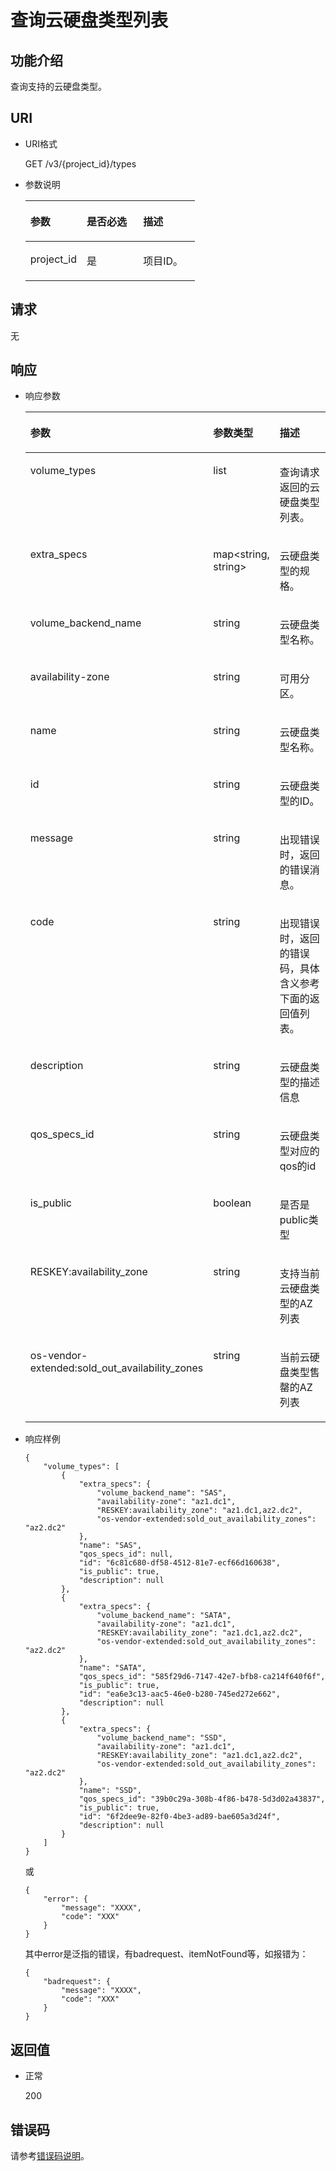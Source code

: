 # 查询云硬盘类型列表<a name="ZH-CN_TOPIC_0102647905"></a>

## 功能介绍<a name="section18389930"></a>

查询支持的云硬盘类型。

## URI<a name="section31291646"></a>

-   URI格式

    GET /v3/\{project\_id\}/types

-   参数说明

    <a name="table57434139"></a>
    <table><thead align="left"><tr id="row461342"><th class="cellrowborder" valign="top" width="33.33333333333333%" id="mcps1.1.4.1.1"><p id="p37368736"><a name="p37368736"></a><a name="p37368736"></a>参数</p>
    </th>
    <th class="cellrowborder" valign="top" width="33.33333333333333%" id="mcps1.1.4.1.2"><p id="p6968762"><a name="p6968762"></a><a name="p6968762"></a>是否必选</p>
    </th>
    <th class="cellrowborder" valign="top" width="33.33333333333333%" id="mcps1.1.4.1.3"><p id="p27598869"><a name="p27598869"></a><a name="p27598869"></a>描述</p>
    </th>
    </tr>
    </thead>
    <tbody><tr id="row20915929"><td class="cellrowborder" valign="top" width="33.33333333333333%" headers="mcps1.1.4.1.1 "><p id="p16468652"><a name="p16468652"></a><a name="p16468652"></a>project_id</p>
    </td>
    <td class="cellrowborder" valign="top" width="33.33333333333333%" headers="mcps1.1.4.1.2 "><p id="p58892473"><a name="p58892473"></a><a name="p58892473"></a>是</p>
    </td>
    <td class="cellrowborder" valign="top" width="33.33333333333333%" headers="mcps1.1.4.1.3 "><p id="p5560998"><a name="p5560998"></a><a name="p5560998"></a>项目ID。</p>
    </td>
    </tr>
    </tbody>
    </table>


## 请求<a name="section13189358"></a>

无

## 响应<a name="section51595365"></a>

-   响应参数

    <a name="zh-cn_topic_0020235131_table5015685217931"></a>
    <table><thead align="left"><tr id="zh-cn_topic_0020235131_row3525603317931"><th class="cellrowborder" valign="top" width="21.43%" id="mcps1.1.4.1.1"><p id="zh-cn_topic_0020235131_p3716642517931"><a name="zh-cn_topic_0020235131_p3716642517931"></a><a name="zh-cn_topic_0020235131_p3716642517931"></a>参数</p>
    </th>
    <th class="cellrowborder" valign="top" width="21.43%" id="mcps1.1.4.1.2"><p id="zh-cn_topic_0020235131_p459600531514"><a name="zh-cn_topic_0020235131_p459600531514"></a><a name="zh-cn_topic_0020235131_p459600531514"></a>参数类型</p>
    </th>
    <th class="cellrowborder" valign="top" width="57.14%" id="mcps1.1.4.1.3"><p id="zh-cn_topic_0020235131_p4241583117931"><a name="zh-cn_topic_0020235131_p4241583117931"></a><a name="zh-cn_topic_0020235131_p4241583117931"></a>描述</p>
    </th>
    </tr>
    </thead>
    <tbody><tr id="zh-cn_topic_0020235131_row5845528816229"><td class="cellrowborder" valign="top" width="21.43%" headers="mcps1.1.4.1.1 "><p id="zh-cn_topic_0020235131_p3725785316229"><a name="zh-cn_topic_0020235131_p3725785316229"></a><a name="zh-cn_topic_0020235131_p3725785316229"></a>volume_types</p>
    </td>
    <td class="cellrowborder" valign="top" width="21.43%" headers="mcps1.1.4.1.2 "><p id="zh-cn_topic_0020235131_p6509609416229"><a name="zh-cn_topic_0020235131_p6509609416229"></a><a name="zh-cn_topic_0020235131_p6509609416229"></a>list</p>
    </td>
    <td class="cellrowborder" valign="top" width="57.14%" headers="mcps1.1.4.1.3 "><p id="zh-cn_topic_0020235131_p1466799116229"><a name="zh-cn_topic_0020235131_p1466799116229"></a><a name="zh-cn_topic_0020235131_p1466799116229"></a>查询请求返回的云硬盘类型列表。</p>
    </td>
    </tr>
    <tr id="zh-cn_topic_0020235131_row1313028517931"><td class="cellrowborder" valign="top" width="21.43%" headers="mcps1.1.4.1.1 "><p id="zh-cn_topic_0020235131_p5692013517931"><a name="zh-cn_topic_0020235131_p5692013517931"></a><a name="zh-cn_topic_0020235131_p5692013517931"></a>extra_specs</p>
    </td>
    <td class="cellrowborder" valign="top" width="21.43%" headers="mcps1.1.4.1.2 "><p id="zh-cn_topic_0020235131_p317768361514"><a name="zh-cn_topic_0020235131_p317768361514"></a><a name="zh-cn_topic_0020235131_p317768361514"></a>map&lt;string, string&gt;</p>
    </td>
    <td class="cellrowborder" valign="top" width="57.14%" headers="mcps1.1.4.1.3 "><p id="zh-cn_topic_0020235131_p5928829717931"><a name="zh-cn_topic_0020235131_p5928829717931"></a><a name="zh-cn_topic_0020235131_p5928829717931"></a>云硬盘类型的规格。</p>
    </td>
    </tr>
    <tr id="zh-cn_topic_0020235131_row6383262517931"><td class="cellrowborder" valign="top" width="21.43%" headers="mcps1.1.4.1.1 "><p id="zh-cn_topic_0020235131_p306016617931"><a name="zh-cn_topic_0020235131_p306016617931"></a><a name="zh-cn_topic_0020235131_p306016617931"></a>volume_backend_name</p>
    </td>
    <td class="cellrowborder" valign="top" width="21.43%" headers="mcps1.1.4.1.2 "><p id="zh-cn_topic_0020235131_p237869191514"><a name="zh-cn_topic_0020235131_p237869191514"></a><a name="zh-cn_topic_0020235131_p237869191514"></a>string</p>
    </td>
    <td class="cellrowborder" valign="top" width="57.14%" headers="mcps1.1.4.1.3 "><p id="zh-cn_topic_0020235131_p1220382617931"><a name="zh-cn_topic_0020235131_p1220382617931"></a><a name="zh-cn_topic_0020235131_p1220382617931"></a>云硬盘类型名称。</p>
    </td>
    </tr>
    <tr id="zh-cn_topic_0020235131_row4272557017931"><td class="cellrowborder" valign="top" width="21.43%" headers="mcps1.1.4.1.1 "><p id="zh-cn_topic_0020235131_p3821916417931"><a name="zh-cn_topic_0020235131_p3821916417931"></a><a name="zh-cn_topic_0020235131_p3821916417931"></a>availability-zone</p>
    </td>
    <td class="cellrowborder" valign="top" width="21.43%" headers="mcps1.1.4.1.2 "><p id="zh-cn_topic_0020235131_p476922951514"><a name="zh-cn_topic_0020235131_p476922951514"></a><a name="zh-cn_topic_0020235131_p476922951514"></a>string</p>
    </td>
    <td class="cellrowborder" valign="top" width="57.14%" headers="mcps1.1.4.1.3 "><p id="zh-cn_topic_0020235131_p3722157317931"><a name="zh-cn_topic_0020235131_p3722157317931"></a><a name="zh-cn_topic_0020235131_p3722157317931"></a>可用分区。</p>
    </td>
    </tr>
    <tr id="zh-cn_topic_0020235131_row6655870217931"><td class="cellrowborder" valign="top" width="21.43%" headers="mcps1.1.4.1.1 "><p id="zh-cn_topic_0020235131_p2254579917931"><a name="zh-cn_topic_0020235131_p2254579917931"></a><a name="zh-cn_topic_0020235131_p2254579917931"></a>name</p>
    </td>
    <td class="cellrowborder" valign="top" width="21.43%" headers="mcps1.1.4.1.2 "><p id="zh-cn_topic_0020235131_p378706671514"><a name="zh-cn_topic_0020235131_p378706671514"></a><a name="zh-cn_topic_0020235131_p378706671514"></a>string</p>
    </td>
    <td class="cellrowborder" valign="top" width="57.14%" headers="mcps1.1.4.1.3 "><p id="zh-cn_topic_0020235131_p1505171317931"><a name="zh-cn_topic_0020235131_p1505171317931"></a><a name="zh-cn_topic_0020235131_p1505171317931"></a>云硬盘类型名称。</p>
    </td>
    </tr>
    <tr id="zh-cn_topic_0020235131_row124769217931"><td class="cellrowborder" valign="top" width="21.43%" headers="mcps1.1.4.1.1 "><p id="zh-cn_topic_0020235131_p3395425317931"><a name="zh-cn_topic_0020235131_p3395425317931"></a><a name="zh-cn_topic_0020235131_p3395425317931"></a>id</p>
    </td>
    <td class="cellrowborder" valign="top" width="21.43%" headers="mcps1.1.4.1.2 "><p id="zh-cn_topic_0020235131_p476251801514"><a name="zh-cn_topic_0020235131_p476251801514"></a><a name="zh-cn_topic_0020235131_p476251801514"></a>string</p>
    </td>
    <td class="cellrowborder" valign="top" width="57.14%" headers="mcps1.1.4.1.3 "><p id="zh-cn_topic_0020235131_p3954068517931"><a name="zh-cn_topic_0020235131_p3954068517931"></a><a name="zh-cn_topic_0020235131_p3954068517931"></a>云硬盘类型的ID。</p>
    </td>
    </tr>
    <tr id="zh-cn_topic_0020235131_row2032185217931"><td class="cellrowborder" valign="top" width="21.43%" headers="mcps1.1.4.1.1 "><p id="zh-cn_topic_0020235131_p3545727917931"><a name="zh-cn_topic_0020235131_p3545727917931"></a><a name="zh-cn_topic_0020235131_p3545727917931"></a>message</p>
    </td>
    <td class="cellrowborder" valign="top" width="21.43%" headers="mcps1.1.4.1.2 "><p id="zh-cn_topic_0020235131_p324343371514"><a name="zh-cn_topic_0020235131_p324343371514"></a><a name="zh-cn_topic_0020235131_p324343371514"></a>string</p>
    </td>
    <td class="cellrowborder" valign="top" width="57.14%" headers="mcps1.1.4.1.3 "><p id="zh-cn_topic_0020235131_p3589116117931"><a name="zh-cn_topic_0020235131_p3589116117931"></a><a name="zh-cn_topic_0020235131_p3589116117931"></a>出现错误时，返回的错误消息。</p>
    </td>
    </tr>
    <tr id="zh-cn_topic_0020235131_row5458499517931"><td class="cellrowborder" valign="top" width="21.43%" headers="mcps1.1.4.1.1 "><p id="zh-cn_topic_0020235131_p5930846817931"><a name="zh-cn_topic_0020235131_p5930846817931"></a><a name="zh-cn_topic_0020235131_p5930846817931"></a>code</p>
    </td>
    <td class="cellrowborder" valign="top" width="21.43%" headers="mcps1.1.4.1.2 "><p id="zh-cn_topic_0020235131_p99356181514"><a name="zh-cn_topic_0020235131_p99356181514"></a><a name="zh-cn_topic_0020235131_p99356181514"></a>string</p>
    </td>
    <td class="cellrowborder" valign="top" width="57.14%" headers="mcps1.1.4.1.3 "><p id="zh-cn_topic_0020235131_p2566549817931"><a name="zh-cn_topic_0020235131_p2566549817931"></a><a name="zh-cn_topic_0020235131_p2566549817931"></a>出现错误时，返回的错误码，具体含义参考下面的返回值列表。</p>
    </td>
    </tr>
    <tr id="zh-cn_topic_0020235131_row17240824161631"><td class="cellrowborder" valign="top" width="21.43%" headers="mcps1.1.4.1.1 "><p id="zh-cn_topic_0020235131_p54329535161631"><a name="zh-cn_topic_0020235131_p54329535161631"></a><a name="zh-cn_topic_0020235131_p54329535161631"></a>description</p>
    </td>
    <td class="cellrowborder" valign="top" width="21.43%" headers="mcps1.1.4.1.2 "><p id="zh-cn_topic_0020235131_p38616177161631"><a name="zh-cn_topic_0020235131_p38616177161631"></a><a name="zh-cn_topic_0020235131_p38616177161631"></a>string</p>
    </td>
    <td class="cellrowborder" valign="top" width="57.14%" headers="mcps1.1.4.1.3 "><p id="zh-cn_topic_0020235131_p24780220161631"><a name="zh-cn_topic_0020235131_p24780220161631"></a><a name="zh-cn_topic_0020235131_p24780220161631"></a>云硬盘类型的描述信息</p>
    </td>
    </tr>
    <tr id="zh-cn_topic_0020235131_row1027115162029"><td class="cellrowborder" valign="top" width="21.43%" headers="mcps1.1.4.1.1 "><p id="zh-cn_topic_0020235131_p16087523162029"><a name="zh-cn_topic_0020235131_p16087523162029"></a><a name="zh-cn_topic_0020235131_p16087523162029"></a>qos_specs_id</p>
    </td>
    <td class="cellrowborder" valign="top" width="21.43%" headers="mcps1.1.4.1.2 "><p id="zh-cn_topic_0020235131_p28020971162029"><a name="zh-cn_topic_0020235131_p28020971162029"></a><a name="zh-cn_topic_0020235131_p28020971162029"></a>string</p>
    </td>
    <td class="cellrowborder" valign="top" width="57.14%" headers="mcps1.1.4.1.3 "><p id="zh-cn_topic_0020235131_p34413580162029"><a name="zh-cn_topic_0020235131_p34413580162029"></a><a name="zh-cn_topic_0020235131_p34413580162029"></a>云硬盘类型对应的qos的id</p>
    </td>
    </tr>
    <tr id="zh-cn_topic_0020235131_row12948331162139"><td class="cellrowborder" valign="top" width="21.43%" headers="mcps1.1.4.1.1 "><p id="zh-cn_topic_0020235131_p42181927162139"><a name="zh-cn_topic_0020235131_p42181927162139"></a><a name="zh-cn_topic_0020235131_p42181927162139"></a>is_public</p>
    </td>
    <td class="cellrowborder" valign="top" width="21.43%" headers="mcps1.1.4.1.2 "><p id="zh-cn_topic_0020235131_p61292894162139"><a name="zh-cn_topic_0020235131_p61292894162139"></a><a name="zh-cn_topic_0020235131_p61292894162139"></a>boolean</p>
    </td>
    <td class="cellrowborder" valign="top" width="57.14%" headers="mcps1.1.4.1.3 "><p id="zh-cn_topic_0020235131_p26369379162139"><a name="zh-cn_topic_0020235131_p26369379162139"></a><a name="zh-cn_topic_0020235131_p26369379162139"></a>是否是public类型</p>
    </td>
    </tr>
    <tr id="zh-cn_topic_0020235131_row1695111510389"><td class="cellrowborder" valign="top" width="21.43%" headers="mcps1.1.4.1.1 "><p id="zh-cn_topic_0020235131_p1295213583815"><a name="zh-cn_topic_0020235131_p1295213583815"></a><a name="zh-cn_topic_0020235131_p1295213583815"></a>RESKEY:availability_zone</p>
    </td>
    <td class="cellrowborder" valign="top" width="21.43%" headers="mcps1.1.4.1.2 "><p id="zh-cn_topic_0020235131_p8568345124512"><a name="zh-cn_topic_0020235131_p8568345124512"></a><a name="zh-cn_topic_0020235131_p8568345124512"></a>string</p>
    </td>
    <td class="cellrowborder" valign="top" width="57.14%" headers="mcps1.1.4.1.3 "><p id="zh-cn_topic_0020235131_p795218533813"><a name="zh-cn_topic_0020235131_p795218533813"></a><a name="zh-cn_topic_0020235131_p795218533813"></a>支持当前云硬盘类型的AZ列表</p>
    </td>
    </tr>
    <tr id="zh-cn_topic_0020235131_row6638382386"><td class="cellrowborder" valign="top" width="21.43%" headers="mcps1.1.4.1.1 "><p id="zh-cn_topic_0020235131_p763817813812"><a name="zh-cn_topic_0020235131_p763817813812"></a><a name="zh-cn_topic_0020235131_p763817813812"></a>os-vendor-extended:sold_out_availability_zones</p>
    </td>
    <td class="cellrowborder" valign="top" width="21.43%" headers="mcps1.1.4.1.2 "><p id="zh-cn_topic_0020235131_p1921554784510"><a name="zh-cn_topic_0020235131_p1921554784510"></a><a name="zh-cn_topic_0020235131_p1921554784510"></a>string</p>
    </td>
    <td class="cellrowborder" valign="top" width="57.14%" headers="mcps1.1.4.1.3 "><p id="zh-cn_topic_0020235131_p927131553911"><a name="zh-cn_topic_0020235131_p927131553911"></a><a name="zh-cn_topic_0020235131_p927131553911"></a>当前云硬盘类型售罄的AZ列表</p>
    </td>
    </tr>
    </tbody>
    </table>

-   响应样例

    ```
    { 
        "volume_types": [ 
            { 
                "extra_specs": { 
                    "volume_backend_name": "SAS",  
                    "availability-zone": "az1.dc1",  
                    "RESKEY:availability_zone": "az1.dc1,az2.dc2",  
                    "os-vendor-extended:sold_out_availability_zones": "az2.dc2" 
                },  
                "name": "SAS",  
                "qos_specs_id": null,  
                "id": "6c81c680-df58-4512-81e7-ecf66d160638",  
                "is_public": true,  
                "description": null 
            },  
            { 
                "extra_specs": { 
                    "volume_backend_name": "SATA",  
                    "availability-zone": "az1.dc1",  
                    "RESKEY:availability_zone": "az1.dc1,az2.dc2",  
                    "os-vendor-extended:sold_out_availability_zones": "az2.dc2"  
                },  
                "name": "SATA",  
                "qos_specs_id": "585f29d6-7147-42e7-bfb8-ca214f640f6f",  
                "is_public": true,  
                "id": "ea6e3c13-aac5-46e0-b280-745ed272e662",  
                "description": null 
            },  
            { 
                "extra_specs": { 
                    "volume_backend_name": "SSD",  
                    "availability-zone": "az1.dc1",  
                    "RESKEY:availability_zone": "az1.dc1,az2.dc2",  
                    "os-vendor-extended:sold_out_availability_zones": "az2.dc2"
                },  
                "name": "SSD",  
                "qos_specs_id": "39b0c29a-308b-4f86-b478-5d3d02a43837",  
                "is_public": true,  
                "id": "6f2dee9e-82f0-4be3-ad89-bae605a3d24f",  
                "description": null 
            } 
        ] 
    }
    ```

    或

    ```
    {
        "error": {
            "message": "XXXX", 
            "code": "XXX"
        }
    }
    ```

    其中error是泛指的错误，有badrequest、itemNotFound等，如报错为：

    ```
    {
        "badrequest": {
            "message": "XXXX", 
            "code": "XXX"
        }
    }
    ```


## 返回值<a name="section61705107"></a>

-   正常

    200


## 错误码<a name="section431317151242"></a>

请参考[错误码说明](错误码说明.md)。

